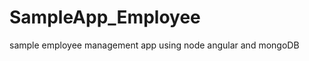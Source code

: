 SampleApp_Employee
==================

sample employee management app using node angular and mongoDB
